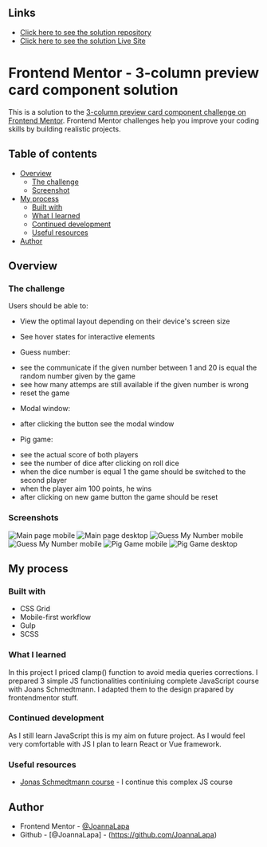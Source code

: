 ## Links

- [Click here to see the solution repository](https://github.com/JoannaLapa/3-column-card-component-with-simple-js-excercises)
- [Click here to see the solution Live Site](https://joannalapa.github.io/3-column-card-component-with-simple-js-excercises/)

# Frontend Mentor - 3-column preview card component solution

This is a solution to the [3-column preview card component challenge on Frontend Mentor](https://www.frontendmentor.io/challenges/3column-preview-card-component-pH92eAR2-). Frontend Mentor challenges help you improve your coding skills by building realistic projects. 

## Table of contents

- [Overview](#overview)
  - [The challenge](#the-challenge)
  - [Screenshot](#screenshot)
- [My process](#my-process)
  - [Built with](#built-with)
  - [What I learned](#what-i-learned)
  - [Continued development](#continued-development)
  - [Useful resources](#useful-resources)
- [Author](#author)

## Overview

### The challenge

Users should be able to:

- View the optimal layout depending on their device's screen size
- See hover states for interactive elements

- Guess number: 
* see the communicate if the given number between 1 and 20 is equal the random number given by the game 
* see how many attemps are still available if the given number is wrong 
* reset the game

- Modal window:
* after clicking the button see the modal window

- Pig game:
* see the actual score of both players
* see the number of dice after clicking on roll dice
* when the dice number is equal 1 the game should be switched to the second player
* when the player aim 100 points, he wins 
* after clicking on new game button the game should be reset
### Screenshots

![Main page mobile](./screenshots/main-page-mobile_screenshot.png)
![Main page desktop](./screenshots/main-page-desktop_screenshot.png)
![Guess My Number mobile](./screenshots/guess-my-number-mobile_screenshot.png)
![Guess My Number mobile](./screenshots/guess-number-desktop_screenshot.png)
![Pig Game mobile](./screenshots/pig-game-mobile_screenshot.png)
![Pig Game desktop](./screenshots/pig-game-desktop_screenshot.png)

## My process

### Built with

- CSS Grid
- Mobile-first workflow
- Gulp
- SCSS
### What I learned

In this project I priced clamp() function to avoid media queries corrections. I prepared 3 simple JS functionalities continiuing complete JavaScript course with Joans Schmedtmann. I adapted them to the design prapared by frontendmentor stuff.

### Continued development

As I still learn JavaScript this is my aim on future project. As I would feel very comfortable with JS I plan to learn React or Vue framework.

### Useful resources

- [Jonas Schmedtmann course](https://www.udemy.com/share/101Wfe3@bVoG0t5AUjzOgUGl3d6m8sieo2oiiLeO7FV1s-hJAGXS6rGHEW9yLAtpUON-joVoXg==/) - I continue this complex JS course 

## Author

- Frontend Mentor - [@JoannaLapa](https://www.frontendmentor.io/profile/JoannaLapa)
- Github - [@JoannaLapa] - (https://github.com/JoannaLapa)
